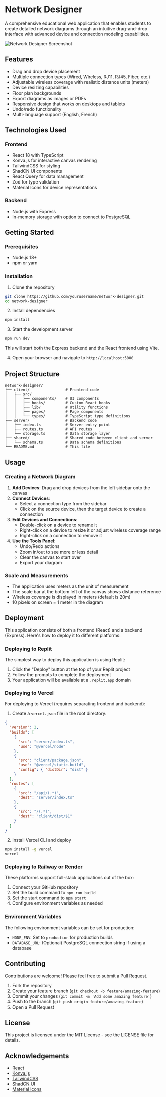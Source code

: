 # Network Designer

A comprehensive educational web application that enables students to create detailed network diagrams through an intuitive drag-and-drop interface with advanced device and connection modeling capabilities.

![Network Designer Screenshot](screenshot.png)

## Features

- Drag and drop device placement
- Multiple connection types (Wired, Wireless, RJ11, RJ45, Fiber, etc.)
- Adjustable wireless coverage with realistic distance units (meters)
- Device resizing capabilities 
- Floor plan backgrounds
- Export diagrams as images or PDFs
- Responsive design that works on desktops and tablets
- Undo/redo functionality
- Multi-language support (English, French)

## Technologies Used

### Frontend
- React 18 with TypeScript
- Konva.js for interactive canvas rendering
- TailwindCSS for styling
- ShadCN UI components
- React Query for data management
- Zod for type validation
- Material Icons for device representations

### Backend
- Node.js with Express
- In-memory storage with option to connect to PostgreSQL

## Getting Started

### Prerequisites

- Node.js 18+ 
- npm or yarn

### Installation

1. Clone the repository
```bash
git clone https://github.com/yourusername/network-designer.git
cd network-designer
```

2. Install dependencies
```bash
npm install
```

3. Start the development server
```bash
npm run dev
```
This will start both the Express backend and the React frontend using Vite.

4. Open your browser and navigate to `http://localhost:5000`

## Project Structure

```
network-designer/
├── client/                # Frontend code
│   ├── src/
│   │   ├── components/    # UI components
│   │   ├── hooks/         # Custom React hooks
│   │   ├── lib/           # Utility functions
│   │   ├── pages/         # Page components
│   │   └── types/         # TypeScript type definitions
├── server/                # Backend code
│   ├── index.ts           # Server entry point
│   ├── routes.ts          # API routes
│   └── storage.ts         # Data storage layer
├── shared/                # Shared code between client and server
│   └── schema.ts          # Data schema definitions
└── README.md              # This file
```

## Usage

### Creating a Network Diagram

1. **Add Devices**: Drag and drop devices from the left sidebar onto the canvas
2. **Connect Devices**: 
   - Select a connection type from the sidebar
   - Click on the source device, then the target device to create a connection
3. **Edit Devices and Connections**:
   - Double-click on a device to rename it
   - Right-click on a device to resize it or adjust wireless coverage range
   - Right-click on a connection to remove it
4. **Use the Tools Panel**:
   - Undo/Redo actions
   - Zoom in/out to see more or less detail
   - Clear the canvas to start over
   - Export your diagram

### Scale and Measurements

- The application uses meters as the unit of measurement
- The scale bar at the bottom left of the canvas shows distance reference
- Wireless coverage is displayed in meters (default is 20m)
- 10 pixels on screen = 1 meter in the diagram

## Deployment

This application consists of both a frontend (React) and a backend (Express). Here's how to deploy it to different platforms:

### Deploying to Replit

The simplest way to deploy this application is using Replit:

1. Click the "Deploy" button at the top of your Replit project
2. Follow the prompts to complete the deployment
3. Your application will be available at a `.replit.app` domain

### Deploying to Vercel

For deploying to Vercel (requires separating frontend and backend):

1. Create a `vercel.json` file in the root directory:
```json
{
  "version": 2,
  "builds": [
    {
      "src": "server/index.ts",
      "use": "@vercel/node"
    },
    {
      "src": "client/package.json",
      "use": "@vercel/static-build",
      "config": { "distDir": "dist" }
    }
  ],
  "routes": [
    {
      "src": "/api/(.*)",
      "dest": "server/index.ts"
    },
    {
      "src": "/(.*)",
      "dest": "client/dist/$1"
    }
  ]
}
```

2. Install Vercel CLI and deploy
```bash
npm install -g vercel
vercel
```

### Deploying to Railway or Render

These platforms support full-stack applications out of the box:

1. Connect your GitHub repository
2. Set the build command to `npm run build`
3. Set the start command to `npm start`
4. Configure environment variables as needed

### Environment Variables

The following environment variables can be set for production:

- `NODE_ENV`: Set to `production` for production builds
- `DATABASE_URL`: (Optional) PostgreSQL connection string if using a database

## Contributing

Contributions are welcome! Please feel free to submit a Pull Request.

1. Fork the repository
2. Create your feature branch (`git checkout -b feature/amazing-feature`)
3. Commit your changes (`git commit -m 'Add some amazing feature'`)
4. Push to the branch (`git push origin feature/amazing-feature`)
5. Open a Pull Request

## License

This project is licensed under the MIT License - see the LICENSE file for details.

## Acknowledgements

- [React](https://reactjs.org/)
- [Konva.js](https://konvajs.org/)
- [TailwindCSS](https://tailwindcss.com/)
- [ShadCN UI](https://ui.shadcn.com/)
- [Material Icons](https://fonts.google.com/icons)